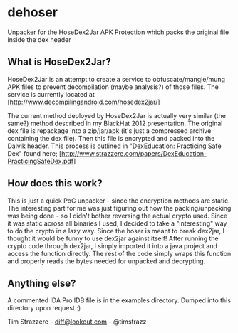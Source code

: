 dehoser
=======

Unpacker for the HoseDex2Jar APK Protection which packs the original file inside the dex header

## What is HoseDex2Jar? ##

  HoseDex2Jar is an attempt to create a service to obfuscate/mangle/mung APK files to prevent
  decompilation (maybe analysis?) of those files.
  The service is currently located at [http://www.decompilingandroid.com/hosedex2jar/]

The current method deployed by HoseDex2Jar is actually very similar (the same?) method described
in my BlackHat 2012 presentation. The original dex file is repackage into a zip/jar/apk (it's just
a compressed archive containing the dex file). Then this file is encrypted and packed into the
Dalvik header. This process is outlined in "DexEducation: Practicing Safe Dex" found here;
 [http://www.strazzere.com/papers/DexEducation-PracticingSafeDex.pdf]

## How does this work? ##
This is just a quick PoC unpacker - since the encryption methods are static. The interesting part
for me was just figuring out how the packing/unpacking was being done - so I didn't bother reversing
the actual crypto used. Since it was static across all binaries I used, I decided to take a "interesting"
way to do the crypto in a lazy way. Since the hoser is meant to break dex2jar, I thought it would be
funny to use dex2jar against itself! After running the crypto code through dex2jar, I simply imported
it into a java project and access the function directly. The rest of the code simply wraps this
function and properly reads the bytes needed for unpacked and decrypting.

## Anything else? ##
A commented IDA Pro IDB file is in the examples directory. Dumped into this directory upon request :)

Tim Strazzere - diff@lookout.com - @timstrazz
